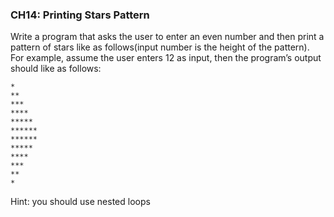 ### CH14: Printing Stars Pattern
Write a program that asks the user to enter an even number and then print a pattern of stars like as follows(input number is the height of the pattern). For example, assume the user enters 12 as input, then the program’s output should like as follows: 
```
*
**
***
****
*****
******
******
*****
****
***
**
*
```
Hint: you should use nested loops
